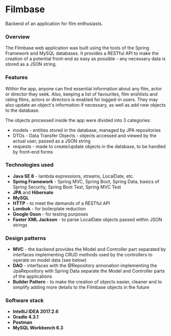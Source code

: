 # Filmbase
Backend of an application for film enthusiasts.

### Overview
The Filmbase web application was built using the tools of the Spring Framework and MySQL databases. It provides a RESTful API to make the creation of a potential front-end as easy as possible - any necessary data is stored as a JSON string.
### Features
Within the app, anyone can find essential information about any film, actor or director they seek. Also, keeping a list of favourites, film wishlists and rating films, actors or directors is enabled for logged-in users. They may also update an object's information if necessary, as well as add new objects to the database. 

The objects processed inside the app were divided into 3 categories:
- models - entities stored in the database, managed by JPA repositories
- DTOs - Data Transfer Objects - objects accessed and viewed by the actual user, passed as a JSON string
- requests - made to create/update objects in the database, to be handled by front-end forms

### Technologies used
- **Java SE 8** - lambda expressions, streams, LocalDate, etc.
- **Spring Framework** - Spring MVC, Spring Boot, Spring Data, basics of Spring Security, Spring Boot Test, Spring MVC Test
- **JPA** and **Hibernate**
- **MySQL**
- **HTTP** - to meet the demands of a RESTful API
- **Lombok** - for boilerplate reduction
- **Google Gson** - for testing purposes
- **Faster XML Jackson** - to parse LocalDate objects passed within JSON strings
### Design patterns
- **MVC** - the backend provides the Model and Controller part separated by interfaces implementing CRUD methods used by the controllers to operate on model data (see below)
- **DAO** - interfaces with the @Repository annonation implementing the JpaRepository with Spring Data separate the Model and Controller parts of the applications
- **Builder Pattern** - to make the creation of objects easier, cleaner and to simplify adding more details to the Filmbase objects in the future
### Software stack
- **IntelliJ IDEA 2017.2.6**
- **Gradle 4.3.1**
- **Postman**
- **MySQL Workbench 6.3**
